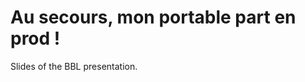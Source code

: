 Au secours, mon portable part en prod !
=======================================

Slides of the BBL presentation.